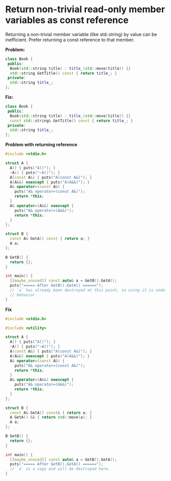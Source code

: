 # Return non-trivial read-only member variables as const reference

Returning a non-trivial member variable (like std::string) by value can be inefficient. Prefer returning a const reference to that member.

**Problem:**
```cpp
class Book {
 public:
  Book(std::string title) : title_(std::move(title)) {}
  std::string GetTitle() const { return title_; }
 private:
  std::string title_;
};
```

**Fix:**
```cpp
class Book {
 public:
  Book(std::string title) : title_(std::move(title)) {}
  const std::string& GetTitle() const { return title_; }
 private:
  std::string title_;
};
```

**Problem with returning reference**
```cpp
#include <stdio.h>

struct A {
  A() { puts("A()"); }
  ~A() { puts("~A()"); }
  A(const A&) { puts("A(const A&)"); }
  A(A&&) noexcept { puts("A(A&&)"); }
  A& operator=(const A&) {
    puts("A& operator=(const A&)");
    return *this;
  }
  A& operator=(A&&) noexcept {
    puts("A& operator=(A&&)");
    return *this;
  }
};

struct B {
  const A& GetA() const { return a; }
  A a;
};

B GetB() {
  return {};
}

int main() {
  [[maybe_unused]] const auto& a = GetB().GetA();
  puts("===== After GetB().GetA() ======");
  // `a` has already been destroyed at this point, so using it is undefined
  // behavior.
}
```

**Fix**
```cpp
#include <stdio.h>

#include <utility>

struct A {
  A() { puts("A()"); }
  ~A() { puts("~A()"); }
  A(const A&) { puts("A(const A&)"); }
  A(A&&) noexcept { puts("A(A&&)"); }
  A& operator=(const A&) {
    puts("A& operator=(const A&)");
    return *this;
  }
  A& operator=(A&&) noexcept {
    puts("A& operator=(A&&)");
    return *this;
  }
};

struct B {
  const A& GetA() const& { return a; }
  A GetA() && { return std::move(a); }
  A a;
};

B GetB() {
  return {};
}

int main() {
  [[maybe_unused]] const auto& a = GetB().GetA();
  puts("===== After GetB().GetA() ======");
  // `a` is a copy and will be destroyed here.
}
```